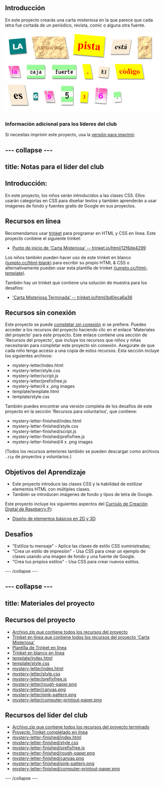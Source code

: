 ## Introducción

En este proyecto crearás una carta misteriosa en la que parece que cada letra fue cortada de un periódico, revista, comic o alguna otra fuente.

![captura de pantalla](images/letter-final.png)

### Información adicional para los líderes del club

Si necesitas imprimir este proyecto, usa la [versión para imprimir](https://projects.raspberrypi.org/es-LA/projects/mystery-letter/print).

--- collapse ---
---
title: Notas para el líder del club
---

## Introducción:

En este proyecto, los niños serán introducidos a las clases CSS. Ellos usarán categorías en CSS para diseñar textos y también aprenderán a usar imágenes de fondo y fuentes gratis de Google en sus proyectos.

## Recursos en línea

Recomendamos usar [trinket](https://trinket.io/) para programar en HTML y CSS en línea. Este proyecto contiene el siguiente trinket:

* [Punto de inicio de 'Carta Misteriosa' -- trinket.io/html/12f6de4299](https://trinket.io/html/12f6de4299)

Los niños también pueden hacer uso de este trinket en blanco [(jumpto.cc/html-blank)](http://jumpto.cc/html-blank) para escribir su propio HTML & CSS o alternativamente pueden usar esta plantilla de trinket [(jumpto.cc/html-template)](http://jumpto.cc/html-template).

También hay un trinket que contiene una solución de muestra para los desafíos:

* ['Carta Misteriosa Terminada' -- trinket.io/html/bd0eca6a36](https://trinket.io/html/bd0eca6a36)

## Recursos sin conexión

Este proyecto se puede [completar sin conexión](https://www.codeclubprojects.org/en-GB/resources/webdev-working-offline/) si se prefiere. Puedes acceder a los recursos del proyecto haciendo clic en el enlace 'Materiales del proyecto' para este proyecto. Este enlace contiene una sección de 'Recursos del proyecto', que incluye los recursos que niños y niñas necesitarán para completar este proyecto sin conexión. Asegúrate de que cada niño tenga acceso a una copia de estos recursos. Esta sección incluye los siguientes archivos:

* mystery-letter/index.html
* mystery-letter/style.css
* mystery-letter/script.js
* mystery-letter/prefixfree.js
* mystery-letter/4 x .png images
* template/template.html
* template/style.css

También puedes encontrar una versión completa de los desafíos de este proyecto en la sección 'Recursos para voluntarios', que contiene:

* mystery-letter-finished/index.html
* mystery-letter-finished/style.css
* mystery-letter-finished/script.js
* mystery-letter-finished/prefixfree.js
* mystery-letter-finished/4 x .png images

(Todos los recursos anteriores también se pueden descargar como archivos `.zip` de proyectos y voluntarios.)

## Objetivos del Aprendizaje

* Este proyecto introduce las clases CSS y la habilidad de estilizar elementos HTML con múltiples clases.
* También se introducen imágenes de fondo y tipos de letra de Google. 

Este proyecto incluye los siguientes aspectos del [Curríulo de Creación Digital de Raspberry Pi](http://rpf.io/curriculum):

* [Diseño de elementos básicos en 2D y 3D](https://www.raspberrypi.org/curriculum/design/creator).

## Desafíos

* "Estiliza tu mensaje" - Aplica las clases de estilo CSS suministradas;
* "Crea un estilo de impresión" - Usa CSS para crear un ejemplo de clases usando una imagen de fondo y una fuente de Google. 
* "Crea tus propios estilos" - Usa CSS para crear nuevos estilos.

--- /collapse ---

--- collapse ---
---
title: Materiales del proyecto
---

## Recursos del proyecto

* [Archivo.zip que contiene todos los recursos del proyecto](https://rpf.io/p/es-LA/mystery-letter-go)
* [Trinket en línea que contiene todos los recursos del proyecto 'Carta Misteriosa'](https://trinket.io/html/12f6de4299)
* [Plantilla de Trinket en línea](http://jumpto.cc/trinket-template)
* [Trinket en blanco en línea](http://jumpto.cc/trinket-blank)
* [template/index.html](resources/template-index.html)
* [template/style.css](resources/template-style.css)
* [mystery-letter/index.html](resources/mystery-letter-index.html)
* [mystery-letter/style.css](resources/mystery-letter-style.css)
* [mystery-letter/prefixfree.js](resources/mystery-letter-prefixfree.js)
* [mystery-letter/rough-paper.png](resources/mystery-letter-rough-paper.png)
* [mystery-letter/canvas.png](resources/mystery-letter-canvas.png)
* [mystery-letter/pink-pattern.png](resources/mystery-letter-pink-pattern.png)
* [mystery-letter/computer-printout-paper.png](resources/mystery-letter-computer-printout-paper.png)

## Recursos del líder del club

* [Archivo.zip que contiene todos los recursos del proyecto terminado](https://rpf.io/p/es-LA/mystery-letter-go)
* [Proyecto Trinket completado en línea](https://trinket.io/html/bd0eca6a36)
* [mystery-letter-finished/index.html](resources/mystery-letter-finished-index.html)
* [mystery-letter-finished/style.css](resources/mystery-letter-finished-style.css)
* [mystery-letter-finished/prefixfree.js](resources/mystery-letter-finished-prefixfree.js)
* [mystery-letter-finished/rough-paper.png](resources/mystery-letter-finished-rough-paper.png)
* [mystery-letter-finished/canvas.png](resources/mystery-letter-finished-canvas.png)
* [mystery-letter-finished/pink-pattern.png](resources/mystery-letter-finished-pink-pattern.png)
* [mystery-letter-finished/computer-printout-paper.png](resources/mystery-letter-finished-computer-printout-paper.png)

--- /collapse ---